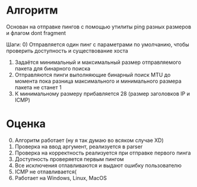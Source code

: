 # Алгоритм
Основан на отправке пингов с помощью утилиты ping разных размеров и флагом dont fragment

Шаги:
0) Отправляется один пинг с параметрами по умолчанию, чтобы проверить доступность и существование хоста
1) Задаётся минимальный и максимальный размер отправляемого пакета для бинарного поиска
2) Отправляются пинги выполняющие бинарный поиск MTU до момента пока разница максимального и минимального размера пакета не станет 1
3) К минимальному размеру прибавляется 28 (размер заголовков IP и ICMP)

# Оценка

0) Алгоритм работает (ну я так думаю во всяком случае XD)
1) Проверка на ввод аргумент, реализуется в parser
2) Проверка на корректность реализуется при отправке первого пинга
3) Доступность проверяется первым пингом
4) Все исключения отлавливаются и выдают ошибку пользователю
5) ICMP не отлавливается(
6) Работает на Windows, Linux, MacOS

